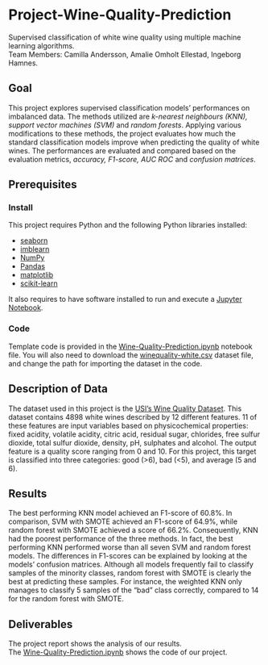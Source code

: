 # Project-Wine-Quality-Prediction

Supervised classification of white wine quality using multiple machine learning algorithms.  
Team Members: Camilla Andersson, Amalie Omholt Ellestad, Ingeborg Hamnes.

## Goal

This project explores supervised classification models’ performances on imbalanced data. The methods utilized are *k-nearest neighbours (KNN), support vector machines (SVM)* and *random forests*. Applying various modifications to these methods, the project evaluates how much the standard classification models improve when predicting the quality of white wines. The performances are evaluated and compared based on the evaluation metrics, *accuracy, F1-score, AUC ROC* and *confusion matrices*.

## Prerequisites
### Install
This project requires Python and the following Python libraries installed:
* [seaborn](https://pypi.org/project/seaborn/)
* [imblearn](https://pypi.org/project/imblearn/)
* [NumPy](https://numpy.org/)
* [Pandas](https://pandas.pydata.org/)
* [matplotlib](https://matplotlib.org/)
* [scikit-learn](https://scikit-learn.org/stable/)

It also requires to have software installed to run and execute a [Jupyter Notebook](http://ipython.org/notebook.html).

### Code
Template code is provided in the [Wine-Quality-Prediction.ipynb](https://github.com/ingeham/Project---Wine-Quality-Prediction/blob/main/Wine-Quality-Prediction.ipynb) notebook file. You will also need to download the [winequality-white.csv](https://github.com/ingeham/Project---Wine-Quality-Prediction/blob/main/winequality-white.csv) dataset file, and change the path for importing the dataset in the code.

## Description of Data
The dataset used in this project is the [USI’s Wine Quality Dataset](http://archive.ics.uci.edu/ml/datasets/Wine+Quality?fbclid=IwAR27uuowpx_0cv3ms-J0oMG26JAc3YaGToyv_Il643NFmn-USlEJhNoE1_A). This dataset contains 4898 white wines described by 12 different features. 11 of these features are input variables based on physicochemical properties: fixed acidity, volatile acidity, citric acid, residual sugar, chlorides, free sulfur dioxide, total sulfur dioxide, density, pH, sulphates and alcohol. The output feature is a quality score ranging from 0 and 10. For this project, this target is classified into three categories: good (>6), bad (<5), and average (5 and 6).

## Results
The best performing KNN model achieved an F1-score of 60.8%. In comparison,  SVM with SMOTE achieved an F1-score of 64.9%, while random forest with SMOTE achieved a score of 66.2%. Consequently, KNN had the poorest performance of the three methods. In fact, the best performing KNN performed worse than all seven SVM and random forest models. The differences in F1-scores can be explained by looking at the models’ confusion matrices. Although all models frequently fail to classify samples of the minority classes, random forest with SMOTE is clearly the best at predicting these samples. For instance, the weighted KNN only manages to classify 5 samples of the “bad” class correctly, compared to 14 for the random forest with SMOTE.

## Deliverables
The project report shows the analysis of our results. <br />
The [Wine-Quality-Prediction.ipynb](https://github.com/ingeham/Project---Wine-Quality-Prediction/blob/main/Wine-Quality-Prediction.ipynb) shows the code of our project. 
